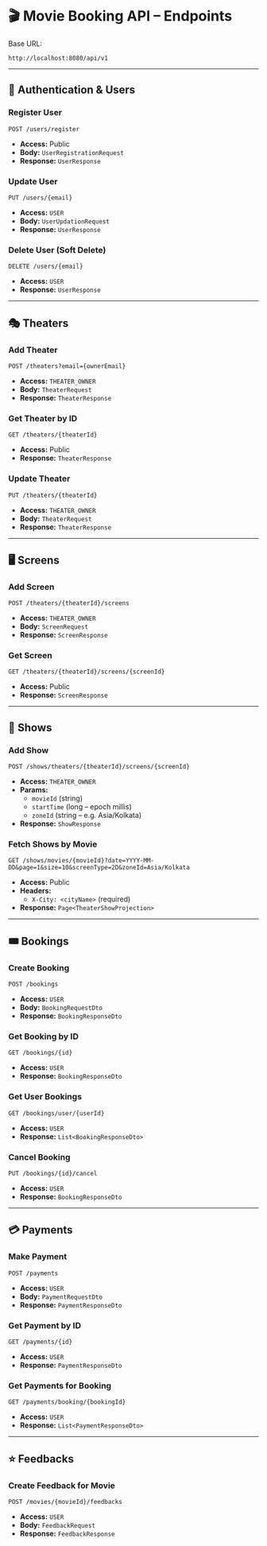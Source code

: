# 🎬 Movie Booking API – Endpoints

Base URL:
```
http://localhost:8080/api/v1
```

---

## 🔑 Authentication & Users

### Register User
```http
POST /users/register
```
- **Access:** Public
- **Body:** `UserRegistrationRequest`
- **Response:** `UserResponse`

### Update User
```http
PUT /users/{email}
```
- **Access:** `USER`
- **Body:** `UserUpdationRequest`
- **Response:** `UserResponse`

### Delete User (Soft Delete)
```http
DELETE /users/{email}
```
- **Access:** `USER`
- **Response:** `UserResponse`

---

## 🎭 Theaters

### Add Theater
```http
POST /theaters?email={ownerEmail}
```
- **Access:** `THEATER_OWNER`
- **Body:** `TheaterRequest`
- **Response:** `TheaterResponse`

### Get Theater by ID
```http
GET /theaters/{theaterId}
```
- **Access:** Public
- **Response:** `TheaterResponse`

### Update Theater
```http
PUT /theaters/{theaterId}
```
- **Access:** `THEATER_OWNER`
- **Body:** `TheaterRequest`
- **Response:** `TheaterResponse`

---

## 🖥 Screens

### Add Screen
```http
POST /theaters/{theaterId}/screens
```
- **Access:** `THEATER_OWNER`
- **Body:** `ScreenRequest`
- **Response:** `ScreenResponse`

### Get Screen
```http
GET /theaters/{theaterId}/screens/{screenId}
```
- **Access:** Public
- **Response:** `ScreenResponse`

---

## 🎥 Shows

### Add Show
```http
POST /shows/theaters/{theaterId}/screens/{screenId}
```
- **Access:** `THEATER_OWNER`
- **Params:**
    - `movieId` (string)
    - `startTime` (long – epoch millis)
    - `zoneId` (string – e.g. Asia/Kolkata)
- **Response:** `ShowResponse`

### Fetch Shows by Movie
```http
GET /shows/movies/{movieId}?date=YYYY-MM-DD&page=1&size=10&screenType=2D&zoneId=Asia/Kolkata
```
- **Access:** Public
- **Headers:**
    - `X-City: <cityName>` (required)
- **Response:** `Page<TheaterShowProjection>`

---

## 🎟 Bookings

### Create Booking
```http
POST /bookings
```
- **Access:** `USER`
- **Body:** `BookingRequestDto`
- **Response:** `BookingResponseDto`

### Get Booking by ID
```http
GET /bookings/{id}
```
- **Access:** `USER`
- **Response:** `BookingResponseDto`

### Get User Bookings
```http
GET /bookings/user/{userId}
```
- **Access:** `USER`
- **Response:** `List<BookingResponseDto>`

### Cancel Booking
```http
PUT /bookings/{id}/cancel
```
- **Access:** `USER`
- **Response:** `BookingResponseDto`

---

## 💳 Payments

### Make Payment
```http
POST /payments
```
- **Access:** `USER`
- **Body:** `PaymentRequestDto`
- **Response:** `PaymentResponseDto`

### Get Payment by ID
```http
GET /payments/{id}
```
- **Access:** `USER`
- **Response:** `PaymentResponseDto`

### Get Payments for Booking
```http
GET /payments/booking/{bookingId}
```
- **Access:** `USER`
- **Response:** `List<PaymentResponseDto>`

---

## ⭐ Feedbacks

### Create Feedback for Movie
```http
POST /movies/{movieId}/feedbacks
```
- **Access:** `USER`
- **Body:** `FeedbackRequest`
- **Response:** `FeedbackResponse`  
